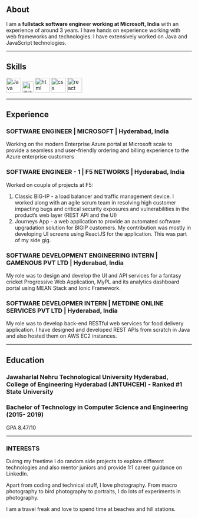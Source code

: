 ## About

I am a **fullstack software engineer working at Microsoft, India** with an experience of around 3 years. I have hands on experience working with web frameworks and technologies. I have extensively worked on Java and JavaScript technologies.

---

## Skills

<p align='left'>
  <img src="https://1000logos.net/wp-content/uploads/2020/09/Java-Logo.jpg" alt="Java" width="auto" height="40"/>
  <img src='https://upload.wikimedia.org/wikipedia/commons/6/6a/JavaScript-logo.png' height='30' width='auto' alt="javascript">
  <img src="https://upload.wikimedia.org/wikipedia/commons/thumb/6/61/HTML5_logo_and_wordmark.svg/2048px-HTML5_logo_and_wordmark.svg.png" alt="html" width="40" height="40">
  <img src='https://upload.wikimedia.org/wikipedia/commons/thumb/d/d5/CSS3_logo_and_wordmark.svg/1200px-CSS3_logo_and_wordmark.svg.png' alt="css" width="40" height="40">
  <img src="https://upload.wikimedia.org/wikipedia/commons/thumb/a/a7/React-icon.svg/1280px-React-icon.svg.png" alt="react" width="auto" height="40"/>
</p>

---

## Experience

### SOFTWARE ENGINEER | MICROSOFT | Hyderabad, India

Working on the modern Enterprise Azure portal at Microsoft scale to provide a seamless and user-friendly ordering and billing experience to the Azure enterprise customers

### SOFTWARE ENGINEER - 1 | F5 NETWORKS | Hyderabad, India

Worked on couple of projects at F5:
1. Classic BIG-IP - a load balancer and traffic management device. I worked along with an agile scrum team in resolving high customer impacting bugs and critical security exposures and vulnerabilities in the product’s web layer (REST API and the UI)
2. Journeys App - a web application to provide an automated software upgradation solution for BIGIP customers. My contribution was mostly in developing UI screens using ReactJS for the application. This was part of my side gig.

### SOFTWARE DEVELOPMENT ENGINEERING INTERN | GAMENOUS PVT LTD | Hyderabad, India

My role was to design and develop the UI and API services for a fantasy cricket Progressive Web Application, MyPL and its analytics dashboard portal using MEAN Stack and Ionic Framework.

### SOFTWARE DEVELOPMER INTERN | METDINE ONLINE SERVICES PVT LTD | Hyderabad, India

My role was to develop back-end RESTful web services for food delivery application. I have designed and developed REST APIs from scratch in Java and also hosted them on AWS EC2 instances.

---

## Education

### **Jawaharlal Nehru Technological University Hyderabad, College of Engineering Hyderabad (JNTUHCEH)** - Ranked #1 State University
### Bachelor of Technology in Computer Science and Engineering (2015- 2019)
GPA 8.47/10

---

### INTERESTS
Duirng my freetime I do random side projects to explore different technologies and also mentor juniors and provide 1:1 career guidance on LinkedIn.

Apart from coding and technical stuff, I love photography. From macro photography to bird photography to portraits, I do lots of experiments in photography.

I am a travel freak and love to spend time at beaches and hill stations.
